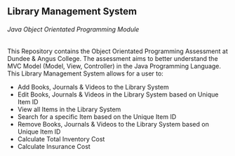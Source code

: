 ## Library Management System
###### Java Object Orientated Programming Module       

This Repository contains the Object Orientated Programming Assessment at Dundee & Angus College. The assessment aims to better understand the MVC Model (Model, View, Controller) in the Java Programming Language.      
This Library Management System allows for a user to:

- Add Books, Journals & Videos to the Library System
- Edit Books, Journals & Videos in the Library System based on Unique Item ID
- View all Items in the Library System
- Search for a specific Item based on the Unique Item ID
- Remove Books, Journals & Videos to the Library System based on Unique Item ID
- Calculate Total Inventory Cost
- Calculate Insurance Cost

